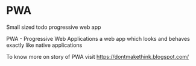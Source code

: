 # PWA
Small sized todo progressive web app 

PWA - Progressive Web Applications a web app which looks and behaves exactly like native applications

To know more on story of PWA visit https://dontmakethink.blogspot.com/
